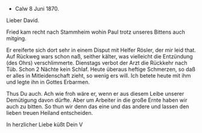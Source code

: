 + Calw 8 Juni 1870.

Lieber David.

Fried kam recht nach Stammheim wohin Paul trotz unseres Bittens auch mitging.

Er ereiferte sich dort sehr in einem Disput mit Helfer Rösler, der mir leid that. Auf Rückweg wars schon naß, seither kälter, was vielleicht die Entzündung (des Ohrs) verschlimmerte. Dienstags verbot der Arzt die Rückkehr nach Tüb. Schon 2 Nächte kein Schlaf. Heute überaus heftige Schmerzen, so daß er alles in Mitleidenschaft zieht, so wenig ers will. Ich betete heute mit ihm und legte ihn in Gottes Erbarmen.

Thus Du auch. Ach wie froh wäre er, wenn er aus diesem Leibe unserer Demütigung davon dürfte. Aber um Arbeiter in die große Ernte haben wir auch zu bitten. So thun wir denn das eine und das andere und lassen den lieben treuen Heiland entscheiden.

 In herzlicher Liebe küßt
 Dein V
